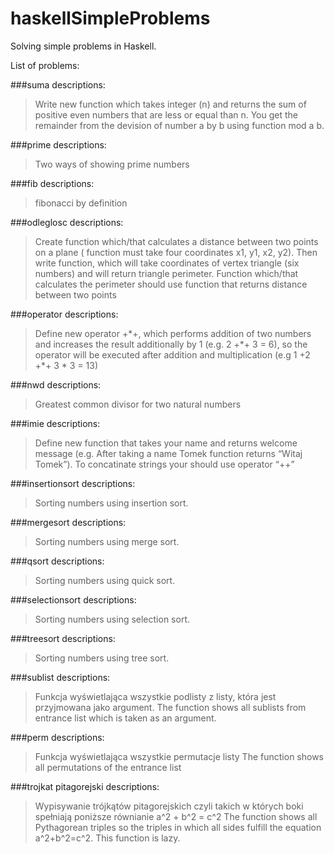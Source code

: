 haskellSimpleProblems
=====================

Solving simple problems in Haskell.

List of problems:

###suma
descriptions:
>Write new function which takes integer (n) and returns the sum of positive even numbers that are less or equal than n. You get the remainder from the devision of number a by b using function mod a b.


###prime 
descriptions:
>Two ways of showing prime numbers



###fib
descriptions:
>fibonacci by definition

###odleglosc
descriptions:
>Create function which/that calculates a distance between two points on a plane ( function must take four coordinates x1, y1, x2, y2). Then write function, which will take coordinates of vertex triangle (six numbers) and will return triangle perimeter. Function which/that calculates the perimeter should use function that returns distance between two points  


###operator
descriptions:
>Define new operator +\*+, which performs addition of two numbers and increases the result additionally by 1 (e.g. 2 +\*+ 3 = 6), so the operator will be executed after addition and multiplication (e.g 1 +2 +\*+ 3 \* 3 = 13)


###nwd 
descriptions:
>Greatest common divisor for two natural numbers


###imie 
descriptions:
>Define new function that takes your name and returns welcome message (e.g. After taking a name Tomek function returns “Witaj Tomek”). To concatinate strings your should use operator “++”

###insertionsort 
descriptions:
>Sorting numbers using insertion sort.

###mergesort 
descriptions:
>Sorting numbers using merge sort.


###qsort
descriptions:
>Sorting numbers using quick sort.


###selectionsort
descriptions:
>Sorting numbers using selection sort.



###treesort
descriptions:
>Sorting numbers using tree sort.


###sublist
descriptions:
>Funkcja wyświetlająca wszystkie podlisty z listy, która jest przyjmowana jako argument. The function shows all sublists from entrance list which is taken as an argument.

###perm
descriptions:
>Funkcja wyświetlająca wszystkie permutacje listy The function shows all permutations of the entrance list

###trojkat pitagorejski
descriptions:
>Wypisywanie trójkątów pitagorejskich czyli takich w których boki spełniają poniższe równianie a^2 + b^2 = c^2 The function shows all Pythagorean triples so the triples in which all sides fulfill the equation a^2+b^2=c^2. This function is lazy.
